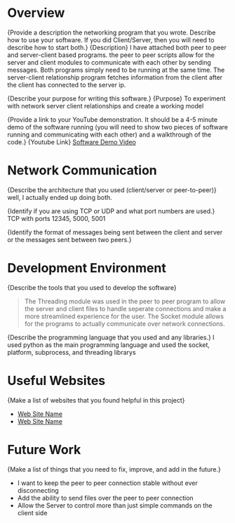 # Overview



{Provide a description the networking program that you wrote. Describe how to use your software.  If you did Client/Server, then you will need to describe how to start both.}
{Description}
I have attached both peer to peer and server-client based programs. the peer to peer scripts allow for the server and client modules to communicate with each other by sending messages. 
Both programs simply need to be running at the same time. The server-client relationship program fetches information from the client after the client has connected to the server ip.

{Describe your purpose for writing this software.}
{Purpose}
To experiment with network server client relationships and create a working model

{Provide a link to your YouTube demonstration.  It should be a 4-5 minute demo of the software running (you will need to show two pieces of software running and communicating with each other) and a walkthrough of the code.}
{Youtube Link}
[Software Demo Video](https://youtu.be/B2Flq5CPyA8)

# Network Communication

{Describe the architecture that you used (client/server or peer-to-peer)}
well, I actually ended up doing both.

{Identify if you are using TCP or UDP and what port numbers are used.}
TCP with ports 12345, 5000, 5001

{Identify the format of messages being sent between the client and server or the messages sent between two peers.}

# Development Environment

{Describe the tools that you used to develop the software}
> The Threading module was used in the peer to peer program to allow the server and client files to handle seperate connections and make a more streamlined experience for the user.
> The Socket module allows for the programs to actually communicate over network connections.


{Describe the programming language that you used and any libraries.}
I used python as the main programming language and used the socket, platform, subprocess, and threading librarys


# Useful Websites

{Make a list of websites that you found helpful in this project}
* [Web Site Name](https://www.webroot.com/us/en/resources/glossary/what-is-peer-to-peer-networking)
* [Web Site Name](https://www.geeksforgeeks.org/platform-module-in-python/)

# Future Work

{Make a list of things that you need to fix, improve, and add in the future.}
* I want to keep the peer to peer connection stable without ever disconnecting
* Add the ability to send files over the peer to peer connection
* Allow the Server to control more than just simple commands on the client side